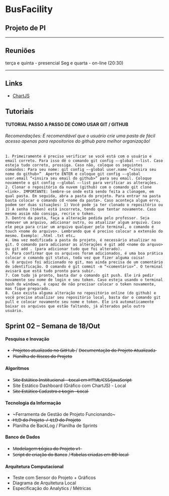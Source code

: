 # BusFacility
## Projeto de PI

---

## Reuniões

terça e quinta - presencial
Seg e quarta - on-line (20:30)

---

## Links

- [ChartJS](https://www.chartjs.org/)

## Tutoriais

#### TUTORIAL PASSO A PASSO DE COMO USAR GIT / GITHUB

###### Recomendações: É recomendável que o usuário crie uma pasta de fácil acesso apenas para repositorios do github para melhor organização!

    1. Primeiramente é preciso verificar se você está com o usuário e email correto. Para isso dê o comando git config –-global –-list. Caso esteja tudo correto, prossiga. Caso não, coloque os seguintes comandos: Para seu nome: git config –-global user.name “<insira seu nome do github>”  Aperte ENTER e coloque git config –-global user.email “<insira seu email do github>” para seu email. Coloque novamente o git config –-global –-list para verificar as alterações. 
    2. Clonar o repositório da nuvem (github) com o comando git clone <link>. IMPORTANTE: lembre-se onde está sendo feita a clonagem, em qual pasta. Em seguida, abra a pasta do projeto. Para entrar na pasta basta colocar o comando cd <nome da pasta>. Caso aconteça algum erro, podem ser duas situações: 1) Você pode ja ter clonado o repositório ou 2) A senha (token) está incorreta, tendo que tentar novamente. Caso mesmo assim não consiga, recrie o token.
    3. Dentro da pasta, faça a alteração pedida pelo professor. Seja remover um arquivo, adicionar outro, ou atualizar algum arquivo. Caso ele peça para criar um arquivo qualquer pelo terminal, o comando é touch <nome do arquivo>. Lembrando que é preciso colocar a extensão do mesmo. Exemplo: .html .txt etc…
    4. Uma vez modificada a pasta do projeto, é necessário atualizar no git. O comando para adicionar as alterações é git add <nome do arquvo> ou git add . (para adicionar tudo que foi alterado). 
    5. Para confirmar que os arquivos foram adicionados, é uma boa prática colocar o comando git status, toda vez que fizer alguma coisa!
    6. O arquivo foi adicionado no git, mas ainda precisa de um comentário de identificação. O comando é git commit -m “<comentário>”. O terminal avisará que está tudo pronto para subir.
    7. Com tudo já pronto, basta dar o comando git push. Ele irá pedir novamente seu nome de login e seu token. Caso esteja usando o terminal bash do windows, é capaz de não precisar colocar o token novamente, mas fique preparado.
    8. Caso exista alguma alteração no repositório online (do github) e você precise atualizar seu repositório local, basta dar o comando git pull e colocar novamente seu nome e token. Ele irá automaticamente baixar os arquivos que estão faltando, já alterados pelo outro usuário.
 


## Sprint 02 – Semana de 18/Out

#### Pesquisa e Inovação

- ̶P̶r̶o̶j̶e̶t̶o̶s̶ ̶a̶t̶u̶a̶l̶i̶z̶a̶d̶o̶ ̶n̶o̶ ̶G̶i̶t̶H̶u̶b̶  /  D̶o̶c̶u̶m̶e̶n̶t̶a̶ç̶ã̶o̶ ̶d̶o̶ ̶P̶r̶o̶j̶e̶t̶o̶ ̶A̶t̶u̶a̶l̶i̶z̶a̶d̶a̶
- P̶l̶a̶n̶i̶l̶h̶a̶ ̶d̶e̶ ̶R̶i̶s̶c̶o̶s̶ ̶d̶o̶ ̶P̶r̶o̶j̶e̶t̶o̶

#### Algoritmos

- S̶i̶t̶e̶ ̶E̶s̶t̶á̶t̶i̶c̶o̶ ̶I̶n̶s̶t̶i̶t̶u̶c̶i̶o̶n̶a̶l̶ ̶–̶ ̶L̶o̶c̶a̶l̶ ̶e̶m̶ ̶H̶T̶M̶L̶/̶C̶S̶S̶/̶J̶a̶v̶a̶S̶c̶r̶i̶p̶t̶
- Site Estático Dashboard (Gráfico com ChartJS) - Local
- S̶i̶t̶e̶ ̶E̶s̶t̶á̶t̶i̶c̶o̶ ̶C̶a̶d̶a̶s̶t̶r̶o̶ ̶e̶ ̶L̶o̶g̶i̶n̶ ̶-̶ ̶L̶o̶c̶a̶l̶

#### Tecnologia da Informação

- ~Ferramenta de Gestão de Projeto Funcionando~
-  ̶H̶L̶D̶ ̶d̶o̶ ̶P̶r̶o̶j̶e̶t̶o̶ ̶ ̶/̶ ̶ ̶L̶L̶D̶ ̶d̶o̶ ̶P̶r̶o̶j̶e̶t̶o̶
- Planilha de BackLog /  Planilha de Sprints

#### Banco de Dados

- M̶o̶d̶e̶l̶a̶g̶e̶m̶ ̶L̶ó̶g̶i̶c̶a̶ ̶d̶o̶ ̶P̶r̶o̶j̶e̶t̶o̶ ̶v̶1̶
- S̶c̶r̶i̶p̶t̶ ̶d̶e̶ ̶c̶r̶i̶a̶ç̶ã̶o̶ ̶d̶o̶ ̶B̶a̶n̶c̶o̶  /   ̶T̶a̶b̶e̶l̶a̶s̶ ̶c̶r̶i̶a̶d̶a̶s̶ ̶e̶m̶ ̶B̶D̶ ̶l̶o̶c̶a̶l̶

#### Arquitetura Computacional

- Teste com Sensor do Projeto + Gráficos
- Diagrama de Arquitetura Local 
- Especificação do Analytics / Métricas
